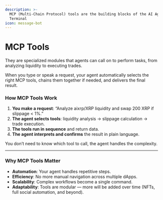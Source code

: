 ```yaml
---
description: >-
  MCP (Multi-Chain Protocol) tools are the building blocks of the AI Agent
  Terminal
icon: message-bot
---
```


# MCP Tools

They are specialized modules that agents can call on to perform tasks, from analyzing liquidity to executing trades.

When you type or speak a request, your agent automatically selects the right MCP tools, chains them together if needed, and delivers the final result.

### **How MCP Tools Work**

1. **You make a request**: “Analyze aixrp/XRP liquidity and swap 200 XRP if slippage < 1%.”
2. **The agent selects tools**: liquidity analysis → slippage calculation → trade execution.
3. **The tools run in sequence** and return data.
4. **The agent interprets and confirms** the result in plain language.

You don’t need to know which tool to call, the agent handles the complexity.

***

### **Why MCP Tools Matter**

* **Automation**: Your agent handles repetitive steps.
* **Efficiency**: No more manual navigation across multiple dApps.
* **Scalability**: Complex workflows become a single command.
* **Adaptability**: Tools are modular — more will be added over time (NFTs, full social automation, and beyond).
